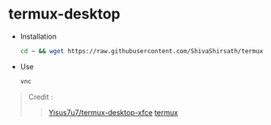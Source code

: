 # termux-desktop

+ Installation
   ```bash
   cd ~ && wget https://raw.githubusercontent.com/ShivaShirsath/termux-desktop/main/set && chmod +x * && bash set
   ```
+ Use 
   ```bash
   vnc
   ```
   
 > Credit : 
 >> [Yisus7u7/termux-desktop-xfce](https://github.com/Yisus7u7/termux-desktop-xfce)
 >> [termux](https://github.com/termux)
 
